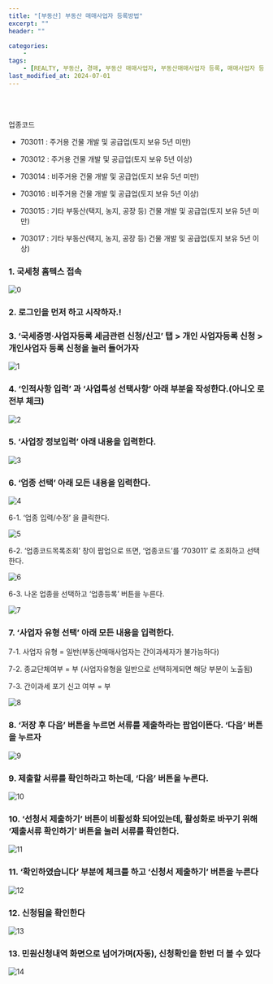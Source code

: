 ```yaml
---
title: "[부동산] 부동산 매매사업자 등록방법"
excerpt: ""
header: ""

categories:
    - 
tags:
    - [REALTY, 부동산, 경매, 부동산 매매사업자, 부동산매매사업자 등록, 매매사업자 등록, 부동산 매매사업자 등록, 부동산매매사업자 등록방법, 매매사업자 등록방법, 사업자등록 방법, 매매사업자 등록하기, 부동산매매사업자]
last_modified_at: 2024-07-01
---
```

<br><br>

  <summary>업종코드

- 703011 : 주거용 건물 개발 및 공급업(토지 보유 5년 미만)<br>

- 703012 : 주거용 건물 개발 및 공급업(토지 보유 5년 이상)<br>

- 703014 : 비주거용 건물 개발 및 공급업(토지 보유 5년 미만)<br>

- 703016 : 비주거용 건물 개발 및 공급업(토지 보유 5년 이상)<br>

- 703015 : 기타 부동산(택지, 농지, 공장 등) 건물 개발 및 공급업(토지 보유 5년 미만)<br>

- 703017 : 기타 부동산(택지, 농지, 공장 등) 건물 개발 및 공급업(토지 보유 5년 이상)<br>
  </summary>



### 1. 국세청 홈텍스 접속


![0](/upload/2024-07-01-부동산_매매사업자_등록.md/0.png)



### 2. 로그인을 먼저 하고 시작하자.!



### 3. ‘국세증명·사업자등록 세금관련 신청/신고’ 탭 > 개인 사업자등록 신청 > 개인사업자 등록 신청을 눌러 들어가자


![1](/upload/2024-07-01-부동산_매매사업자_등록.md/1.png)



### 4. ‘인적사항 입력’ 과 ‘사업특성 선택사항’ 아래 부분을 작성한다.(아니오 로 전부 체크)


![2](/upload/2024-07-01-부동산_매매사업자_등록.md/2.png)



### 5. ‘사업장 정보입력’  아래 내용을 입력한다.


![3](/upload/2024-07-01-부동산_매매사업자_등록.md/3.png)



### 6. ‘업종 선택’ 아래 모든 내용을 입력한다.


![4](/upload/2024-07-01-부동산_매매사업자_등록.md/4.png)


6-1. ‘업종 입력/수정’ 을 클릭한다.


![5](/upload/2024-07-01-부동산_매매사업자_등록.md/5.png)


6-2. ‘업종코드목록조회’ 창이 팝업으로 뜨면, ‘업종코드’를 ‘703011’ 로 조회하고 선택한다.


![6](/upload/2024-07-01-부동산_매매사업자_등록.md/6.png)


6-3. 나온 업종을 선택하고 ‘업종등록’ 버튼을 누른다.


![7](/upload/2024-07-01-부동산_매매사업자_등록.md/7.png)



### 7. ‘사업자 유형 선택’ 아래 모든 내용을 입력한다.


7-1. 사업자 유형 = 일반(부동산매매사업자는 간이과세자가 불가능하다)


7-2. 종교단체여부 = 부 (사업자유형을 일반으로 선택하게되면 해당 부분이 노출됨)


7-3. 간이과세 포기 신고 여부 = 부


![8](/upload/2024-07-01-부동산_매매사업자_등록.md/8.png)



### 8. ‘저장 후 다음’ 버튼을 누르면 서류를 제출하라는 팝업이뜬다. ‘다음’ 버튼을 누르자


![9](/upload/2024-07-01-부동산_매매사업자_등록.md/9.png)



### 9. 제출할 서류를 확인하라고 하는데, ‘다음’ 버튼을 누른다.


![10](/upload/2024-07-01-부동산_매매사업자_등록.md/10.png)



### 10. ‘선청서 제출하기’ 버튼이 비활성화 되어있는데, 활성화로 바꾸기 위해 ‘제출서류 확인하기’ 버튼을 눌러 서류를 확인한다.


![11](/upload/2024-07-01-부동산_매매사업자_등록.md/11.png)



### 11. ‘확인하였습니다’ 부분에 체크를 하고 ‘신청서 제출하기’ 버튼을 누른다


![12](/upload/2024-07-01-부동산_매매사업자_등록.md/12.png)



### 12. 신청됨을 확인한다


![13](/upload/2024-07-01-부동산_매매사업자_등록.md/13.png)



### 13. 민원신청내역 화면으로 넘어가며(자동), 신청확인을 한번 더 볼 수 있다


![14](/upload/2024-07-01-부동산_매매사업자_등록.md/14.png)

